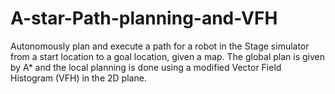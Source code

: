 # A-star-Path-planning-and-VFH

Autonomously plan and execute a path for a robot in the Stage simulator from a start location to a goal location, given a map. The global plan is given by A* and the local planning is done using a modified Vector Field Histogram (VFH) in the 2D plane.
